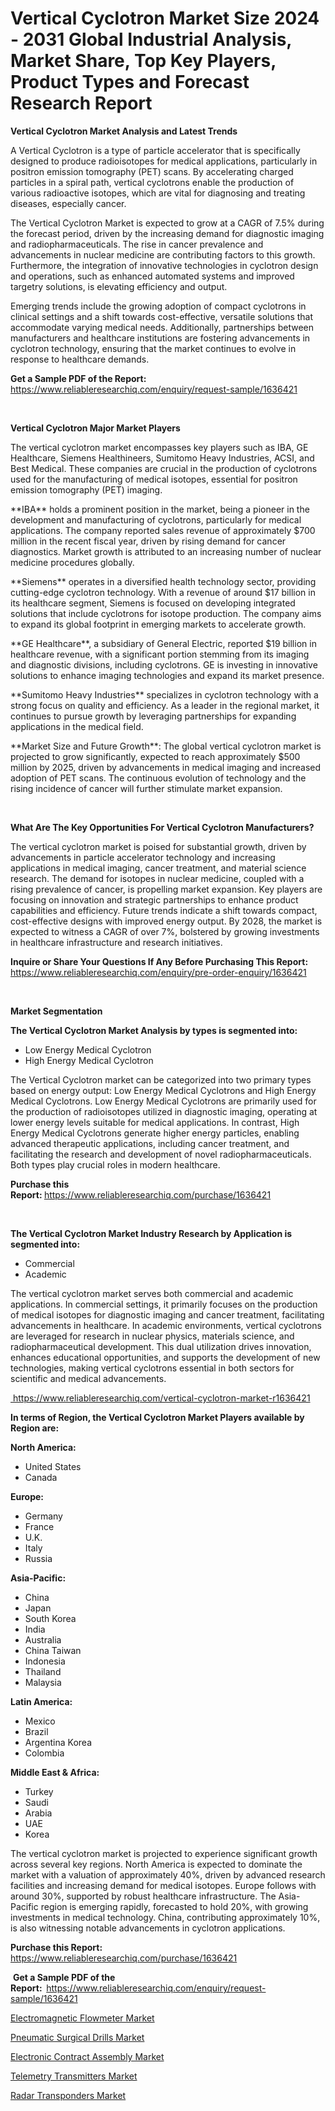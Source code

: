 <p><h1>Vertical Cyclotron Market Size 2024 - 2031 Global Industrial Analysis, Market Share, Top Key Players, Product Types and Forecast Research Report</h1></p><p><strong>Vertical Cyclotron Market Analysis and Latest Trends</strong></p>
<p><p>A Vertical Cyclotron is a type of particle accelerator that is specifically designed to produce radioisotopes for medical applications, particularly in positron emission tomography (PET) scans. By accelerating charged particles in a spiral path, vertical cyclotrons enable the production of various radioactive isotopes, which are vital for diagnosing and treating diseases, especially cancer. </p><p>The Vertical Cyclotron Market is expected to grow at a CAGR of 7.5% during the forecast period, driven by the increasing demand for diagnostic imaging and radiopharmaceuticals. The rise in cancer prevalence and advancements in nuclear medicine are contributing factors to this growth. Furthermore, the integration of innovative technologies in cyclotron design and operations, such as enhanced automated systems and improved targetry solutions, is elevating efficiency and output. </p><p>Emerging trends include the growing adoption of compact cyclotrons in clinical settings and a shift towards cost-effective, versatile solutions that accommodate varying medical needs. Additionally, partnerships between manufacturers and healthcare institutions are fostering advancements in cyclotron technology, ensuring that the market continues to evolve in response to healthcare demands.</p></p>
<p><strong>Get a Sample PDF of the Report:&nbsp;</strong> <a href="https://www.reliableresearchiq.com/enquiry/request-sample/1636421?utm_campaign=1144&utm_medium=2&utm_source=Github&utm_content=ia&utm_term=18102024&utm_id=vertical-cyclotron">https://www.reliableresearchiq.com/enquiry/request-sample/1636421</a></p>
<p>&nbsp;</p>
<p><strong>Vertical Cyclotron Major Market Players</strong></p>
<p><p>The vertical cyclotron market encompasses key players such as IBA, GE Healthcare, Siemens Healthineers, Sumitomo Heavy Industries, ACSI, and Best Medical. These companies are crucial in the production of cyclotrons used for the manufacturing of medical isotopes, essential for positron emission tomography (PET) imaging.</p><p>**IBA** holds a prominent position in the market, being a pioneer in the development and manufacturing of cyclotrons, particularly for medical applications. The company reported sales revenue of approximately $700 million in the recent fiscal year, driven by rising demand for cancer diagnostics. Market growth is attributed to an increasing number of nuclear medicine procedures globally.</p><p>**Siemens** operates in a diversified health technology sector, providing cutting-edge cyclotron technology. With a revenue of around $17 billion in its healthcare segment, Siemens is focused on developing integrated solutions that include cyclotrons for isotope production. The company aims to expand its global footprint in emerging markets to accelerate growth.</p><p>**GE Healthcare**, a subsidiary of General Electric, reported $19 billion in healthcare revenue, with a significant portion stemming from its imaging and diagnostic divisions, including cyclotrons. GE is investing in innovative solutions to enhance imaging technologies and expand its market presence.</p><p>**Sumitomo Heavy Industries** specializes in cyclotron technology with a strong focus on quality and efficiency. As a leader in the regional market, it continues to pursue growth by leveraging partnerships for expanding applications in the medical field.</p><p>**Market Size and Future Growth**: The global vertical cyclotron market is projected to grow significantly, expected to reach approximately $500 million by 2025, driven by advancements in medical imaging and increased adoption of PET scans. The continuous evolution of technology and the rising incidence of cancer will further stimulate market expansion.</p></p>
<p>&nbsp;</p>
<p><strong>What Are The Key Opportunities For Vertical Cyclotron Manufacturers?</strong></p>
<p><p>The vertical cyclotron market is poised for substantial growth, driven by advancements in particle accelerator technology and increasing applications in medical imaging, cancer treatment, and material science research. The demand for isotopes in nuclear medicine, coupled with a rising prevalence of cancer, is propelling market expansion. Key players are focusing on innovation and strategic partnerships to enhance product capabilities and efficiency. Future trends indicate a shift towards compact, cost-effective designs with improved energy output. By 2028, the market is expected to witness a CAGR of over 7%, bolstered by growing investments in healthcare infrastructure and research initiatives.</p></p>
<p><strong>Inquire or Share Your Questions If Any Before Purchasing This Report:</strong> <a href="https://www.reliableresearchiq.com/enquiry/pre-order-enquiry/1636421?utm_campaign=1144&utm_medium=2&utm_source=Github&utm_content=ia&utm_term=18102024&utm_id=vertical-cyclotron">https://www.reliableresearchiq.com/enquiry/pre-order-enquiry/1636421</a></p>
<p>&nbsp;</p>
<p><strong>Market Segmentation</strong></p>
<p><strong>The Vertical Cyclotron Market Analysis by types is segmented into:</strong></p>
<p><ul><li>Low Energy Medical Cyclotron</li><li>High Energy Medical Cyclotron</li></ul></p>
<p><p>The Vertical Cyclotron market can be categorized into two primary types based on energy output: Low Energy Medical Cyclotrons and High Energy Medical Cyclotrons. Low Energy Medical Cyclotrons are primarily used for the production of radioisotopes utilized in diagnostic imaging, operating at lower energy levels suitable for medical applications. In contrast, High Energy Medical Cyclotrons generate higher energy particles, enabling advanced therapeutic applications, including cancer treatment, and facilitating the research and development of novel radiopharmaceuticals. Both types play crucial roles in modern healthcare.</p></p>
<p><strong>Purchase this Report:&nbsp;</strong><a href="https://www.reliableresearchiq.com/purchase/1636421?utm_campaign=1144&utm_medium=2&utm_source=Github&utm_content=ia&utm_term=18102024&utm_id=vertical-cyclotron">https://www.reliableresearchiq.com/purchase/1636421</a></p>
<p>&nbsp;</p>
<p><strong>The Vertical Cyclotron Market Industry Research by Application is segmented into:</strong></p>
<p><ul><li>Commercial</li><li>Academic</li></ul></p>
<p><p>The vertical cyclotron market serves both commercial and academic applications. In commercial settings, it primarily focuses on the production of medical isotopes for diagnostic imaging and cancer treatment, facilitating advancements in healthcare. In academic environments, vertical cyclotrons are leveraged for research in nuclear physics, materials science, and radiopharmaceutical development. This dual utilization drives innovation, enhances educational opportunities, and supports the development of new technologies, making vertical cyclotrons essential in both sectors for scientific and medical advancements.</p></p>
<p><a href="https://www.reliableresearchiq.com/vertical-cyclotron-market-r1636421?utm_campaign=1144&utm_medium=2&utm_source=Github&utm_content=ia&utm_term=18102024&utm_id=vertical-cyclotron">&nbsp;https://www.reliableresearchiq.com/vertical-cyclotron-market-r1636421</a></p>
<p><strong>In terms of Region, the Vertical Cyclotron Market Players available by Region are:</strong></p>
<p>
    <p> <strong> North America: </strong>
        <ul>
            <li>United States</li>
            <li>Canada</li>
        </ul>
        </p> 
    <p> <strong> Europe: </strong>
        <ul>
            <li>Germany</li>
            <li>France</li>
            <li>U.K.</li>
            <li>Italy</li>
            <li>Russia</li>
        </ul>
        </p> 
    <p> <strong> Asia-Pacific: </strong>
        <ul>
            <li>China</li>
            <li>Japan</li>
            <li>South Korea</li>
            <li>India</li>
            <li>Australia</li>
            <li>China Taiwan</li>
            <li>Indonesia</li>
            <li>Thailand</li>
            <li>Malaysia</li>
        </ul>
        </p> 
    <p> <strong> Latin America: </strong>
        <ul>
            <li>Mexico</li>
            <li>Brazil</li>
            <li>Argentina Korea</li>
            <li>Colombia</li>
        </ul>
        </p> 
    <p> <strong> Middle East & Africa: </strong>
        <ul>
            <li>Turkey</li>
            <li>Saudi</li>
            <li>Arabia</li>
            <li>UAE</li>
            <li>Korea</li>
        </ul>
    </p>
    </p>
<p><p>The vertical cyclotron market is projected to experience significant growth across several key regions. North America is expected to dominate the market with a valuation of approximately 40%, driven by advanced research facilities and increasing demand for medical isotopes. Europe follows with around 30%, supported by robust healthcare infrastructure. The Asia-Pacific region is emerging rapidly, forecasted to hold 20%, with growing investments in medical technology. China, contributing approximately 10%, is also witnessing notable advancements in cyclotron applications.</p></p>
<p><strong>Purchase this Report: </strong><a href="https://www.reliableresearchiq.com/purchase/1636421?utm_campaign=1144&utm_medium=2&utm_source=Github&utm_content=ia&utm_term=18102024&utm_id=vertical-cyclotron">https://www.reliableresearchiq.com/purchase/1636421</a></p>
<p>&nbsp;<strong>Get a Sample PDF of the Report:&nbsp;&nbsp;</strong><a href="https://www.reliableresearchiq.com/enquiry/request-sample/1636421?utm_campaign=1144&utm_medium=2&utm_source=Github&utm_content=ia&utm_term=18102024&utm_id=vertical-cyclotron">https://www.reliableresearchiq.com/enquiry/request-sample/1636421</a></p>
<p><strong></strong></p>
<p><p><a href="https://www.linkedin.com/pulse/electromagnetic-flowmeter-market-size-share-competitive-gserf?utm_campaign=1144&utm_medium=2&utm_source=Github&utm_content=ia&utm_term=18102024&utm_id=vertical-cyclotron">Electromagnetic Flowmeter Market</a></p><p><a href="https://github.com/wendisyqf/Market-Research-Report-List-1/blob/main/pneumatic-surgical-drills-market.md?utm_campaign=1144&utm_medium=2&utm_source=Github&utm_content=ia&utm_term=18102024&utm_id=vertical-cyclotron">Pneumatic Surgical Drills Market</a></p><p><a href="https://www.linkedin.com/pulse/electronic-contract-assembly-market-research-report-2024-2031-n80df?utm_campaign=1144&utm_medium=2&utm_source=Github&utm_content=ia&utm_term=18102024&utm_id=vertical-cyclotron">Electronic Contract Assembly Market</a></p><p><a href="https://issuu.com/reportprime-2/docs/telemetry-transmitters-market-size-_75e62bcd812c71?utm_campaign=1144&utm_medium=2&utm_source=Github&utm_content=ia&utm_term=18102024&utm_id=vertical-cyclotron">Telemetry Transmitters Market</a></p><p><a href="https://issuu.com/reportprime-2/docs/radar-transponders-market-size-2030_053bbf7fa23358?utm_campaign=1144&utm_medium=2&utm_source=Github&utm_content=ia&utm_term=18102024&utm_id=vertical-cyclotron">Radar Transponders Market</a></p></p>